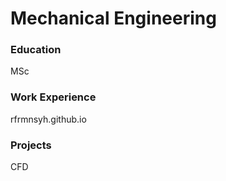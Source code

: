 # Mechanical Engineering


### Education
MSc

### Work Experience
rfrmnsyh.github.io


### Projects
CFD
